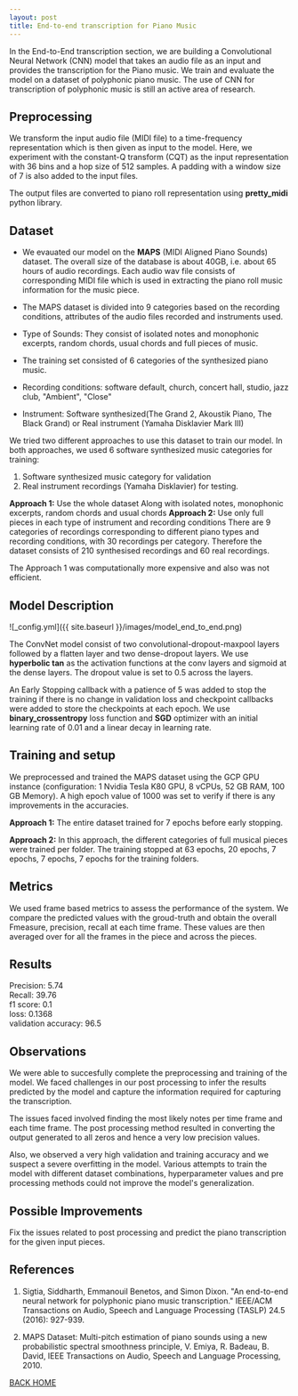 ```yaml
---
layout: post
title: End-to-end transcription for Piano Music 
---
```


In the End-to-End transcription section, we are building a Convolutional Neural Network (CNN) model that takes an audio file as an input and provides the transcription for the Piano music. We train and evaluate the model on a dataset of polyphonic piano music. The use of CNN for transcription of polyphonic music is still an active area of research. 

## Preprocessing
We transform the input audio file (MIDI file) to a time-frequency representation which is then given as input to the model. Here, we experiment with the constant-Q transform (CQT) as the input representation with 36 bins and a hop size of 512 samples. A padding with a window size of 7 is also added to the input files.


The output files are converted to piano roll representation using **pretty_midi** python library.

## Dataset
- We evauated our model on the **MAPS** (MIDI Aligned Piano Sounds) dataset. The overall size of the database is about 40GB, i.e. about 65 hours of audio recordings. Each audio wav file consists of corresponding MIDI file which is used in extracting the piano roll music information for the music piece.

+ The MAPS dataset is divided into 9 categories based on the recording conditions, attributes of the audio files recorded and instruments used. 
- Type of Sounds: They consist of isolated notes and monophonic excerpts, random chords, usual chords and full pieces of music. 
+ The training set consisted of 6 categories of the synthesized piano music.
- Recording conditions: software default, church, concert hall, studio, jazz club, "Ambient", "Close"
+ Instrument: Software synthesized(The Grand 2, Akoustik Piano, The Black Grand) or Real instrument (Yamaha Disklavier Mark III) 

We tried two different approaches to use this dataset to train our model. In both approaches, we used 6 software synthesized music categories for training:  
1. Software synthesized music category for validation
2. Real instrument recordings (Yamaha Disklavier) for testing.

**Approach 1:** Use the whole dataset 
Along with isolated notes, monophonic excerpts, random chords and usual chords
**Approach 2:** Use only full pieces in each type of instrument and recording conditions
There are 9 categories of recordings corresponding to different piano types and recording conditions, with 30 recordings per category. Therefore the dataset consists of 210 synthesised recordings and 60 real recordings.

The Approach 1 was computationally more expensive and also was not efficient.  

## Model Description
![_config.yml]({{ site.baseurl }}/images/model_end_to_end.png)

The ConvNet model consist of two convolutional-dropout-maxpool layers followed by a flatten layer and two dense-dropout layers. We use **hyperbolic tan** as the activation functions at the conv layers and sigmoid at the dense layers.   The dropout value is set to 0.5 across the layers.

An Early Stopping callback with a patience of 5 was added to stop the training if there is no change in validation loss and checkpoint callbacks were added to store the checkpoints at each epoch. We use **binary_crossentropy** loss function and **SGD** optimizer with an initial learning rate of 0.01 and a linear decay in learning rate.

## Training and setup

We preprocessed and trained the MAPS dataset using the GCP GPU instance (configuration: 1 Nvidia Tesla K80 GPU, 8 vCPUs, 52 GB RAM, 100 GB Memory). A high epoch value of 1000 was set to verify if there is any improvements in the accuracies.

**Approach 1:** The entire dataset trained for 7 epochs before early stopping. 

**Approach 2:** In this approach, the different categories of full musical pieces were trained per folder. The training stopped at 63 epochs, 20 epochs, 7 epochs, 7 epochs, 7 epochs for the training folders. 

## Metrics

We used frame based metrics to assess the performance of the system. We compare the predicted values with the groud-truth and obtain the overall Fmeasure, precision, recall at each time frame. These values are then averaged over for all the frames in the piece and across the pieces.

## Results
Precision: 5.74  
Recall: 39.76  
f1 score: 0.1  
loss: 0.1368  
validation accuracy: 96.5  

## Observations

We were able to succesfully complete the preprocessing and training of the model. We faced challenges in our post processing to infer the results predicted by the model and capture the information required for capturing the transcription.

The issues faced involved finding the most likely notes per time frame and each time frame. The post processing method resulted in converting the output generated to all zeros and hence a very low precision values.

Also, we observed a very high validation and training accuracy and we suspect a severe overfitting in the model. Various attempts to train the model with different dataset combinations, hyperparameter values and pre processing methods could not improve the model's generalization.

## Possible Improvements

Fix the issues related to post processing and predict the piano transcription for the given input pieces.

## References

1. Sigtia, Siddharth, Emmanouil Benetos, and Simon Dixon. "An end-to-end neural network for polyphonic piano music transcription." IEEE/ACM Transactions on Audio, Speech and Language Processing (TASLP) 24.5 (2016): 927-939.  

2. MAPS Dataset:
Multi-pitch estimation of piano sounds using a new probabilistic spectral smoothness principle, V. Emiya, R. Badeau, B. David, IEEE Transactions on Audio, Speech and Language Processing, 2010.

[BACK HOME](https://subhasreesengupta.github.io/project-intro/)
